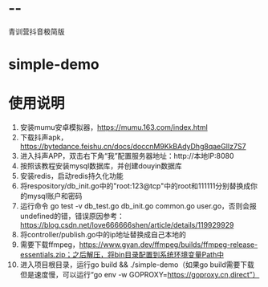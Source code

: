 # --
青训营抖音极简版
# simple-demo

# 使用说明
1. 安装mumu安卓模拟器，https://mumu.163.com/index.html
2. 下载抖声apk，https://bytedance.feishu.cn/docs/doccnM9KkBAdyDhg8qaeGlIz7S7
3. 进入抖声APP，双击右下角“我”配置服务器地址：http://本地IP:8080 
4. 按照该教程安装mysql数据库，并创建douyin数据库
5. 安装redis，启动redis持久化功能
6. 将respository/db_init.go中的"root:123@tcp"中的root和111111分别替换成你的mysql账户和密码
8. 运行命令  go test -v db_test.go db_init.go common.go user.go，否则会报undefined的错，错误原因参考：https://blog.csdn.net/love666666shen/article/details/119929929
10. 将controller/publish.go中的ip地址替换成自己本地的
11. 需要下载ffmpeg，https://www.gyan.dev/ffmpeg/builds/ffmpeg-release-essentials.zip；之后解压，将bin目录配置到系统环境变量Path中
12. 进入项目根目录，运行go build && ./simple-demo（如果go build需要下载但是速度慢，可以运行“go env -w GOPROXY=https://goproxy.cn,direct”）
